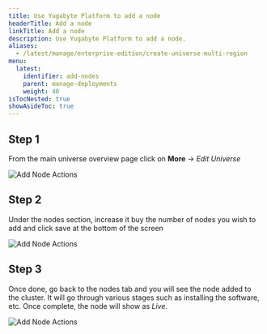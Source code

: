 ```yaml
---
title: Use Yugabyte Platform to add a node
headerTitle: Add a node
linkTitle: Add a node
description: Use Yugabyte Platform to add a node.
aliases:
  - /latest/manage/enterprise-edition/create-universe-multi-region
menu:
  latest:
    identifier: add-nodes
    parent: manage-deployments
    weight: 40
isTocNested: true
showAsideToc: true
---
```


## Step 1
From the main universe overview page click on **More** &rarr; *Edit Universe*

![Add Node Actions](/images/ee/node-actions-add-node-1.png)

## Step 2
Under the nodes section, increase it buy the number of nodes you wish to add and click save at the bottom of the screen

![Add Node Actions](/images/ee/node-actions-add-node-2.png)

## Step 3
Once done, go back to the nodes tab and you will see the node added to the cluster.  It will go through various stages such as installing the software, etc.  Once complete, the node will show as *Live*. 

![Add Node Actions](/images/ee/node-actions-add-node-3.png)
